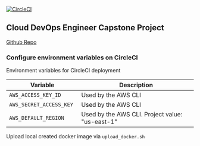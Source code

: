 [![CircleCI](https://circleci.com/gh/JeamBeamCim/capstone-project.svg?style=svg)](https://circleci.com/gh/JeamBeamCim/capstone-project)
## Cloud DevOps Engineer Capstone Project

[Github Repo](https://github.com/JeamBeamCim/Cloud-DevOps-Engineer-Capstone)

### Configure environment variables on CircleCI

Environment variables for CircleCI deployment

| Variable                 | Description                                     |
| ------------------------ |-------------------------------------------------|
| `AWS_ACCESS_KEY_ID`      | Used by the AWS CLI                             |
| `AWS_SECRET_ACCESS_KEY ` | Used by the AWS CLI                             |
| `AWS_DEFAULT_REGION`     | Used by the AWS CLI. Project value: "us-east-1" |

Upload local created docker image via `upload_docker.sh`

